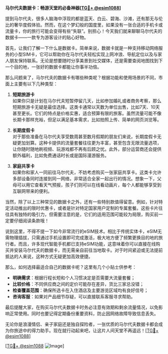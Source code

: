 **马尔代夫数据卡：畅游天堂的必备神器[[TG💪+ @esim1088](https://t.me/s/esim1088)]**

提到马尔代夫，很多人脑海中浮现的都是蓝天、白云、碧海、沙滩，还有那无与伦比的奢华度假体验。然而，在这个梦幻般的国度里，如果没有一张合适的手机卡或流量卡，你的旅行可能会变得有些“失联”。别担心！今天我们就来聊聊马尔代夫的数据卡——一款专为游客设计的贴心好物。

首先，让我们了解一下什么是数据卡。简单来说，数据卡就是一种支持移动网络服务的小型SIM卡，它可以帮助你在马尔代夫轻松实现上网冲浪、导航定位以及与家人朋友保持联系。无论是想要随时分享美景到社交媒体，还是需要查阅地图找到下一个目的地，一张好的数据卡都能让你事半功倍。

那么问题来了，马尔代夫的数据卡有哪些种类呢？根据功能和使用场景的不同，市面上主要有以下几种类型：

1. **短期旅游卡**  
   如果你只是计划在马尔代夫短暂停留几天，比如参加婚礼或者商务考察，那么短期旅游卡无疑是最佳选择。这类卡通常以天数为单位出售，比如7天、10天甚至更长。它们的特点是价格实惠，适合预算有限的旅客。虽然流量可能不像长期卡那样充裕，但足以满足基本需求，比如拍照上传、简单的网页浏览等。

2. **长期度假卡**  
   对于那些准备在马尔代夫享受数周甚至数月假期的朋友们来说，长期度假卡无疑更加划算。这种卡提供的流量套餐往往更为丰富，甚至包含无限流量选项，让你随时随地刷视频、玩游戏都不再有后顾之忧。此外，部分运营商还会提供额外福利，比如免费通话时长或是国际漫游服务。

3. **家庭共享卡**  
   如果你和家人一同前往马尔代夫，不妨考虑购买一张家庭共享卡。这类卡允许多部设备同时连接到同一网络，非常适合全家一起出行的情况。想象一下，父母可以用它查看天气预报，孩子们则可以在线看动画片，每个人都能够享受到互联网带来的便利。

当然，除了以上三种常见的数据卡之外，还有一些特别款值得留意。例如，针对特定活动推出的限时优惠卡，或者是针对特定国家用户定制的专属套餐。这些卡片往往具有独特的吸引力，但需要注意的是，它们的适用范围可能较为局限，购买前一定要仔细阅读条款哦！

说到这里，不得不提一下如今非常流行的eSIM技术。相比于传统实体卡，eSIM无需物理插拔，只需通过手机设置即可完成激活，极大地方便了频繁更换目的地的旅行者。而且，许多现代智能手机都已支持eSIM功能，这意味着你可以直接在线购买并安装马尔代夫的数据卡，而无需亲自前往当地取卡。对于时间紧迫或无法提前抵达的人来说，这种方式无疑更加高效便捷。

那么，如何选择最适合自己的数据卡呢？这里有几个小贴士供参考：
- **明确需求**：根据行程长短和个人习惯决定是否需要大流量套餐；
- **比较价格**：不同供应商之间的定价可能存在差异，货比三家总没错；
- **检查覆盖范围**：确保所选卡在入住酒店及主要游览区域均有良好信号；
- **咨询客服**：如果对产品细节存疑，可以直接联系客服寻求帮助。

最后提醒大家，在购买马尔代夫数据卡时务必注意有效期和剩余流量情况，以免影响正常使用。同时也要记得定期备份重要资料，防止因网络故障导致信息丢失。

无论你是浪漫情侣、亲子家庭还是独自探险者，一张优质的马尔代夫数据卡都会成为你旅途中的得力助手。现在就行动起来吧，让这片人间天堂不再遥远！[[TG💪+ @esim1088](https://t.me/s/esim1088)]

[[TG💪+ @esim1088](https://t.me/s/esim1088) ![Image](https://i.postimg.cc/4NQfJmqS/Snipaste-2025-05-13-00-14-12.png)]